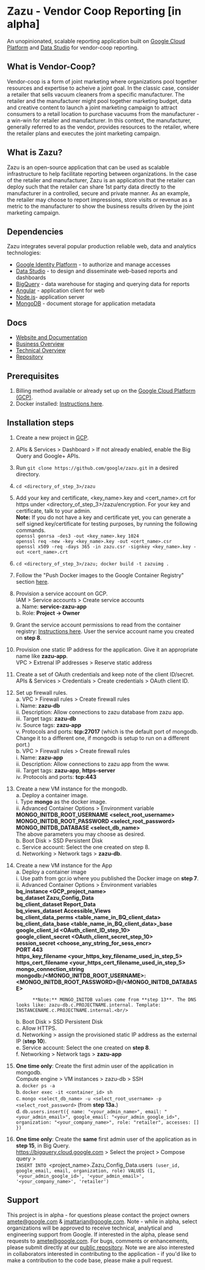 # Zazu - Vendor Coop Reporting [in alpha]
An unopinionated, scalable reporting application built on [Google Cloud Platform](http://nodejs.org) and [Data Studio](https://www.google.com/analytics/data-studio/) for vendor-coop reporting.

## What is Vendor-Coop?
Vendor-coop is a form of joint marketing where organizations pool together resources and expertise to acheive a joint goal.  In the classic case, consider a retailer that sells vacuum cleaners from a specific manufacturer.  The retailer and the manufacturer might pool together marketing budget, data and creative content to launch a joint marketing campaign to attract consumers to a retail location to purchase vacuums from the manufacturer - a win-win for retailer and manufacturer.  In this context, the manufacturer, generally referred to as the vendor, provides resources to the retailer, where the retailer plans and executes the joint marketing campaign.

## What is Zazu?
Zazu is an open-source application that can be used as scalable infrastructure to help facilitate reporting between organizations.  In the case of the retailer and manufacturer, Zazu is an application that the retailer can deploy such that the retailer can share 1st party data directly to the manufacturer in a controlled, secure and private manner.  As an example, the retailer may choose to report impressions, store visits or revenue as a metric to the manufacturer to show the business results driven by the joint marketing campaign.

## Dependencies

Zazu integrates several popular production reliable web, data and analytics technologies:

  * [Google Identity Platform](https://developers.google.com/identity/) - to authorize and manage accesses
  * [Data Studio](https://www.google.com/analytics/data-studio/) - to design and disseminate web-based reports and dashboards
  * [BigQuery](https://cloud.google.com/bigquery/) - data warehouse for staging and querying data for reports
  * [Angular](https://angular.io/) - application client for web
  * [Node.js](https://nodejs.org/en/)- application server
  * [MongoDB](https://www.mongodb.com/) - document storage for application metadata

## Docs

  * [Website and Documentation](http://zazu.report/)
  * [Business Overview](https://docs.google.com/presentation/d/1_ZW2Kz-lv_G8oUCE2D1-2inUHJymkzQ7oCni5LXZl5M/edit#slide=id.g363d74ec1e_0_45)  
  * [Technical Overview](https://docs.google.com/presentation/d/1DOwl_EesvlmE_FSkgWWXBwvMYIcrJJ3e5g5JHzfIefU/edit#slide=id.g363d74ec1e_0_45)   
  * [Repository](https://github.com/google/zazu)

## Prerequisites

1. Billing method available or already set up on the [Google Cloud Platform (GCP)](https://pantheon.corp.google.com/billing).
2. Docker installed: [Instructions here](https://docs.docker.com/install/).

## Installation steps
1. Create a new project in [GCP](https://console.cloud.google.com/home/dashboard).
2. APIs & Services > Dashboard > If not already enabled, enable the Big Query and Google+ APIs.
3. Run `git clone https://github.com/google/zazu.git` in a desired directory.
4. `cd <directory_of_step_3>/zazu`
5. Add your key and certificate, <key_name>.key and <cert_name>.crt for https under <directory_of_step_3>/zazu/encryption. For your key and certificate, talk to your admin.<br/>
   **Note:** If you do not have a key and certificate yet, you can generate a self signed key/certificate for testing purposes, by running the following commands.<br/>
            `openssl genrsa -des3 -out <key_name>.key 1024`<br/>
            `openssl req -new -key <key_name>.key -out <cert_name>.csr`<br/>
            `openssl x509 -req -days 365 -in zazu.csr -signkey <key_name>.key -out <cert_name>.crt`<br/>

6. `cd <directory_of_step_3>/zazu; docker build -t zazuimg .`
7. Follow the "Push Docker images to the Google Container Registry" section [here](https://cloud.google.com/container-registry/docs/pushing-and-pulling).
8. Provision a service account on GCP.<br/>
      IAM > Service accounts > Create service accounts<br/>
        a. Name: **service-zazu-app**<br/>
        b. Role: **Project -> Owner**<br/>

9. Grant the service account permissions to read from the container registry: [Instructions here](https://cloud.google.com/container-registry/docs/access-control#granting_users_and_other_projects_access_to_a_registry). User the service account name you created on **step 8**.

10. Provision one static IP address for the application. Give it an appropriate name like **zazu-app**.<br/>
       VPC > Extrenal IP addresses > Reserve static address<br/>

11. Create a set of OAuth credentials and keep note of the client ID/secret.<br/>
       APIs & Services > Credentials > Create credentials > OAuth client ID.

12. Set up firewall rules.<br/>
      a. VPC > Firewall rules > Create firewall rules<br/>
             i. Name: **zazu-db**<br/>
            ii. Description: Allow connections to zazu database from zazu app.<br/>
           iii. Target tags: **zazu-db**<br/>
            iv. Source tags: **zazu-app**<br/>
             v. Protocols and ports: **tcp:27017** (which is the default port of mongodb. Change it to a different one, if mongodb is setup to run on a different port.)<br/>
      b. VPC > Firewall rules > Create firewall rules<br/>
             i. Name: **zazu-app**<br/>
            ii. Description: Allow connections to zazu app from the www.<br/>
           iii. Target tags: **zazu-app**, **https-server**<br/>
            iv. Protocols and ports: **tcp:443**<br/>

13. Create a new VM instance for the mongodb.<br/>
      a. Deploy a container image.<br/>
             i. Type **mongo** as the docker image.<br/>
            ii. Advanced Container Options > Environment variable<br/>
                    **MONGO_INITDB_ROOT_USERNAME <select_root_username>**<br/>
                    **MONGO_INITDB_ROOT_PASSWORD <select_root_password>**<br/>
                    **MONGO_INITDB_DATABASE <select_db_name>**<br/>
                The above parameters you may choose as desired.<br/>
      b. Boot Disk > SSD Persistent Disk<br/>
      c. Service account: Select the one created on step 8.<br/>
      d. Networking > Network tags > **zazu-db**.<br/>

14. Create a new VM instance for the App<br/>
       a. Deploy a container image<br/>
            i. Use path from gcr.io where you published the Docker image on **step 7**.<br/>
           ii. Advanced Container Options > Environment variables<br/>
                  **bq_instance  <GCP_project_name>**<br/>
                  **bq_dataset   Zazu_Config_Data**<br/>
                  **bq_client_dataset  Report_Data**<br/>
                  **bq_views_dataset   Accessible_Views**<br/>
                  **bq_client_data_perms <table_name_in_BQ_client_data>**<br/>
                  **bq_client_data_base  <table_name_in_BQ_client_data>_base**<br/>
                  **google_client_id <OAuth_client_ID_step_10>**<br/>
                  **google_client_secret <OAuth_client_secret_step_10>**<br/>
                  **session_secret  <choose_any_string_for_sess_encr>**<br/>
			            **PORT   443**<br/>
                  **https_key_filename  <your_https_key_filename_used_in_step_5>**<br/>
                  **https_cert_filename  <your_https_cert_filename_used_in_step_5>**<br/>
                  **mongo_connection_string mongodb:/<MONGO_INITDB_ROOT_USERNAME>:<MONGO_INITDB_ROOT_PASSWORD>@<DNS>/<MONGO_INITDB_DATABASE>**<br/>

              **Note:** MONGO_INITDB values come from **step 13**. The DNS looks like: zazu-db.c.PROJECTNAME.internal. Template: INSTANCENAME.c.PROJECTNAME.internal.<br/>

       b. Boot Disk > SSD Persistent Disk<br/>
       c. Allow HTTPS.<br/>
       d. Networking > assign the provisioned static IP address as the external IP (**step 10**).<br/>
       e. Service account: Select the one created on **step 8**.<br/>
       f. Networking > Network tags > **zazu-app**<br/>

15. **One time only**: Create the first admin user of the application in mongodb.<br/>
       Compute engine > VM instances > zazu-db > SSH<br/>
           a. `docker ps -a`<br/>
           b. `docker exec -it <container_id> sh`<br/>
           c. `mongo <select_db_name> -u <select_root_username> -p <select_root_password>` (from **step 13a.**)<br/>
           d. `db.users.insert({ name: "<your_admin_name>", email: "<your_admin_email>", google_email: "<your_admin_google_id>", organization: "<your_company_name>", role: "retailer", accesses: [] })`<br/>

16. **One time only**: Create the **same** first admin user of the application as in **step 15**, in Big Query.<br/>
       https://bigquery.cloud.google.com > Select the project > Compose query ><br/>
              `INSERT INTO `<project_name>.Zazu_Config_Data.users` (user_id, google_email, email, organization, role) VALUES (1, '<your_admin_google_id>', '<your_admin_email>', '<your_company_name>', 'retailer')`<br/>


## Support

This project is in alpha - for questions please contact the project owners amete@google.com & jmattarian@google.com.  Note - while in alpha, select organizations will be approved to receive technical, analytical and engineering support from Google.  If interested in the alpha, please send requests to amete@google.com. For bugs, comments or enhancements, please submit directly at our [public repository](https://github.com/google/zazu).  Note we are also interested in collaborators interested in contributing to the application - if you'd like to make a contribution to the code base, please make a pull request.
